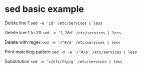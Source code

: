 # sed basic example

Delete line 1
`sed -e '1d' /etc/services | less`

Delete line 1 to 20
`sed -e '1,20d' /etc/services | less`

Delete with regex
`sed -e '/^#/d' /etc/services | less`

Print matching pattern
`sed -n -e '/^#/p' /etc/services | less`

Substitution
`sed -e 's/nfs/ftp/g' /etc/services | less`
